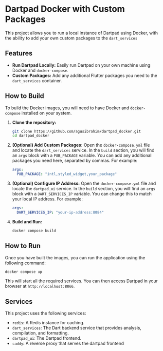 # Dartpad Docker with Custom Packages

This project allows you to run a local instance of Dartpad using Docker, with the ability to add your own custom packages to the `dart_services`

## Features

*   **Run Dartpad Locally:** Easily run Dartpad on your own machine using Docker and `docker-compose`.
*   **Custom Packages:** Add any additional Flutter packages you need to the `dart_services` container.

## How to Build

To build the Docker images, you will need to have Docker and `docker-compose` installed on your system.

1.  **Clone the repository:**
    ```bash
    git clone https://github.com/agusibrahim/dartpad_docker.git
    cd dartpad_docker
    ```
2.  **(Optional) Add Custom Packages:**
    Open the `docker-compose.yml` file and locate the `dart_services` service. In the `build` section, you will find an `args` block with a `PUB_PACKAGE` variable. You can add any additional packages you need here, separated by commas. For example:
    ```yaml
    args:
      PUB_PACKAGE: "intl,styled_widget,your_package"
    ```
3.  **(Optional) Configure IP Address:**
    Open the `docker-compose.yml` file and locate the `dartpad_ui` service. In the `build` section, you will find an `args` block with a `DART_SERVICES_IP` variable. You can change this to match your local IP address. For example:
    ```yaml
    args:
      DART_SERVICES_IP: "your-ip-address:8084"
    ```
4.  **Build and Run:**
    ```bash
    docker compose build
    ```

## How to Run

Once you have built the images, you can run the application using the following command:

```bash
docker compose up
```

This will start all the required services. You can then access Dartpad in your browser at `http://localhost:8066`.

## Services

This project uses the following services:

*   `redis`: A Redis instance for caching.
*   `dart_services`: The Dart backend service that provides analysis, compilation, and formatting.
*   `dartpad_ui`: The Dartpad frontend.
*   `caddy`: A reverse proxy that serves the dartpad frontend
